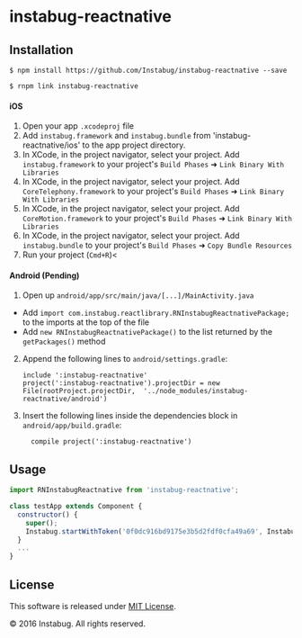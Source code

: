 
# instabug-reactnative

## Installation

`$ npm install https://github.com/Instabug/instabug-reactnative --save`

`$ rnpm link instabug-reactnative`

#### iOS

1. Open your app `.xcodeproj` file
2. Add `instabug.framework` and `instabug.bundle` from 'instabug-reactnative/ios' to the app project directory. 
3. In XCode, in the project navigator, select your project. Add `instabug.framework` to your project's `Build Phases` ➜ `Link Binary With Libraries`
4. In XCode, in the project navigator, select your project. Add `CoreTelephony.framework` to your project's `Build Phases` ➜ `Link Binary With Libraries`
5. In XCode, in the project navigator, select your project. Add `CoreMotion.framework` to your project's `Build Phases` ➜ `Link Binary With Libraries`
6. In XCode, in the project navigator, select your project. Add `instabug.bundle` to your project's `Build Phases` ➜ `Copy Bundle Resources`
7. Run your project (`Cmd+R`)<

#### Android (Pending)

1. Open up `android/app/src/main/java/[...]/MainActivity.java`
  - Add `import com.instabug.reactlibrary.RNInstabugReactnativePackage;` to the imports at the top of the file
  - Add `new RNInstabugReactnativePackage()` to the list returned by the `getPackages()` method
2. Append the following lines to `android/settings.gradle`:
  	```
  	include ':instabug-reactnative'
  	project(':instabug-reactnative').projectDir = new File(rootProject.projectDir, 	'../node_modules/instabug-reactnative/android')
  	```
3. Insert the following lines inside the dependencies block in `android/app/build.gradle`:
  	```
      compile project(':instabug-reactnative')
  	```

## Usage
```javascript
import RNInstabugReactnative from 'instabug-reactnative';

class testApp extends Component {
  constructor() {
    super();
    Instabug.startWithToken('0f0dc916bd9175e3b5d2fdf0cfa49a69', Instabug.IBGConstants.invocationEvent.FloatingButton);
  }
  ...
}
```
  
## License

This software is released under <a href="https://opensource.org/licenses/mit-license.php">MIT License</a>.

© 2016 Instabug. All rights reserved.